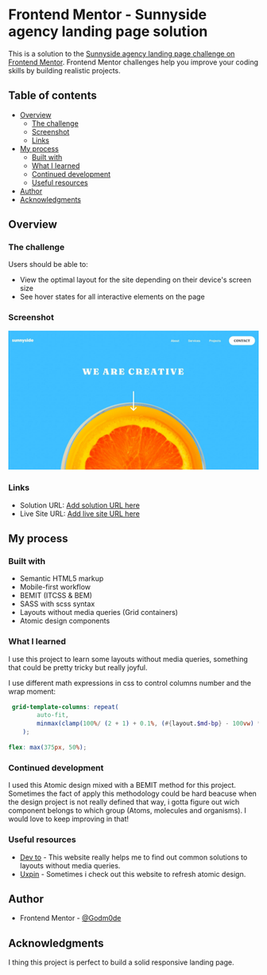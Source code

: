 # Frontend Mentor - Sunnyside agency landing page solution

This is a solution to the [Sunnyside agency landing page challenge on Frontend Mentor](https://www.frontendmentor.io/challenges/sunnyside-agency-landing-page-7yVs3B6ef). Frontend Mentor challenges help you improve your coding skills by building realistic projects.

## Table of contents

- [Overview](#overview)
  - [The challenge](#the-challenge)
  - [Screenshot](#screenshot)
  - [Links](#links)
- [My process](#my-process)
  - [Built with](#built-with)
  - [What I learned](#what-i-learned)
  - [Continued development](#continued-development)
  - [Useful resources](#useful-resources)
- [Author](#author)
- [Acknowledgments](#acknowledgments)

## Overview

### The challenge

Users should be able to:

- View the optimal layout for the site depending on their device's screen size
- See hover states for all interactive elements on the page

### Screenshot

![](./screenshot.jpg)

### Links

- Solution URL: [Add solution URL here](https://your-solution-url.com)
- Live Site URL: [Add live site URL here](https://godm0de.github.io/sunnyside-agency-landing-page/)

## My process

### Built with

- Semantic HTML5 markup
- Mobile-first workflow
- BEMIT (ITCSS & BEM)
- SASS with scss syntax
- Layouts without media queries (Grid containers)
- Atomic design components

### What I learned

I use this project to learn some layouts without media queries, something that could be pretty tricky but really joyful.

I use different math expressions in css to control columns number and the wrap moment:

```scss
 grid-template-columns: repeat(
        auto-fit,
        minmax(clamp(100%/ (2 + 1) + 0.1%, (#{layout.$md-bp} - 100vw) * 1000, 100%), 1fr)
    );
```

```scss
flex: max(375px, 50%);
```

### Continued development

I used this Atomic design mixed with a BEMIT method for this project. Sometimes the fact of apply this methodology could be hard beacuse when the design project is not really defined that way, i gotta figure out wich component belongs to which group (Atoms, molecules and organisms). I would love to keep improving in that!

### Useful resources

- [Dev to](https://dev.to/afif/build-your-responsive-website-without-media-query-omj) - This website really helps me to find out common solutions to layouts without media queries.
- [Uxpin](https://www.uxpin.com/studio/blog/atomic-ui-components/) - Sometimes i check out this website to refresh atomic design.

## Author

- Frontend Mentor - [@Godm0de](https://www.frontendmentor.io/profile/Godm0de)

## Acknowledgments

I thing this project is perfect to build a solid responsive landing page.
